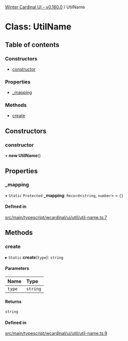 [Winter Cardinal UI - v0.160.0](../index.md) / UtilName

# Class: UtilName

## Table of contents

### Constructors

- [constructor](UtilName.md#constructor)

### Properties

- [\_mapping](UtilName.md#_mapping)

### Methods

- [create](UtilName.md#create)

## Constructors

### constructor

• **new UtilName**()

## Properties

### \_mapping

▪ `Static` `Protected` **\_mapping**: `Record`<`string`, `number`\> = `{}`

#### Defined in

[src/main/typescript/wcardinal/ui/util/util-name.ts:7](https://github.com/winter-cardinal/winter-cardinal-ui/blob/v0.160.0/src/main/typescript/wcardinal/ui/util/util-name.ts#L7)

## Methods

### create

▸ `Static` **create**(`type`): `string`

#### Parameters

| Name | Type |
| :------ | :------ |
| `type` | `string` |

#### Returns

`string`

#### Defined in

[src/main/typescript/wcardinal/ui/util/util-name.ts:9](https://github.com/winter-cardinal/winter-cardinal-ui/blob/v0.160.0/src/main/typescript/wcardinal/ui/util/util-name.ts#L9)
